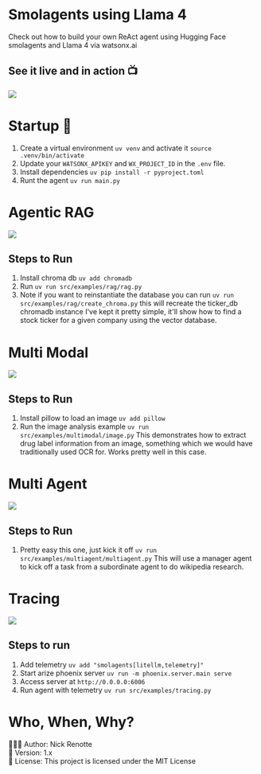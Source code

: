 # Smolagents using Llama 4
Check out how to build your own ReAct agent using Hugging Face smolagents and Llama 4 via watsonx.ai

## See it live and in action 📺
<img src="https://i.imgur.com/QMeKC8F.gif"/>

# Startup 🚀
1. Create a virtual environment `uv venv` and activate it `source .venv/bin/activate`
2. Update your `WATSONX_APIKEY` and `WX_PROJECT_ID` in the `.env` file.
3. Install dependencies `uv pip install -r pyproject.toml`
4. Runt the agent `uv run main.py`

# Agentic RAG
<img src="https://i.imgur.com/8WlekfU.gif"/>

## Steps to Run
1. Install chroma db `uv add chromadb`
2. Run `uv run src/examples/rag/rag.py`
3. Note if you want to reinstantiate the database you can run `uv run src/examples/rag/create_chroma.py` this will recreate the ticker_db chromadb instance
I've kept it pretty simple, it'll show how to find a stock ticker for a given company using the vector database. 

# Multi Modal
<img src="https://i.imgur.com/UATj5Mv.gif"/>

## Steps to Run
1. Install pillow to load an image `uv add pillow`
2. Run the image analysis example `uv run src/examples/multimodal/image.py`
This demonstrates how to extract drug label information from an image, something which we would have traditionally used OCR for. Works pretty well in this case.

# Multi Agent
<img src="https://i.imgur.com/sLGftx3.gif"/>

## Steps to Run
1. Pretty easy this one, just kick it off `uv run src/examples/multiagent/multiagent.py`
This will use a manager agent to kick off a task from a subordinate agent to do wikipedia research.

# Tracing 
<img src="https://i.imgur.com/YasWC80.gif"/>

## Steps to run 
1. Add telemetry `uv add "smolagents[litellm,telemetry]"`
2. Start arize phoenix server `uv run -m phoenix.server.main serve`
3. Access server at `http://0.0.0.0:6006`
4. Run agent with telemetry `uv run src/examples/tracing.py`

# Who, When, Why?

👨🏾‍💻 Author: Nick Renotte <br />
📅 Version: 1.x<br />
📜 License: This project is licensed under the MIT License </br>
